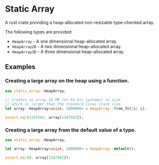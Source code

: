 # Static Array
A rust crate providing a heap-allocated non-resizable type-checked array.

The following types are provided:
- `HeapArray` - A one dimensional heap-allocated array.
- `HeapArray2D` - A two dimensional heap-allocated array.
- `HeapArray3D` - A three dimensional heap-allocated array.

## Examples
### Creating a large array on the heap using a function.

```rust
use static_array::HeapArray;

// Creates an array 16 MB (on 64 bit systems) in size
// which is larger than the standard linux stack size.
let array: HeapArray<usize, 2000000> = HeapArray::from_fn(|i| i);

assert_eq!(1247562, array[1247562]);
```

### Creating a large array from the default value of a type.

```rust
use static_array::HeapArray;

let array: HeapArray<usize, 2000000> = HeapArray::default();

assert_eq!(0, array[1247562]);
```

